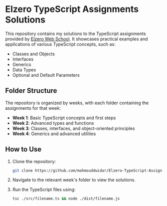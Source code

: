 # Elzero TypeScript Assignments Solutions

This repository contains my solutions to the TypeScript assignments provided by [Elzero Web School](https://elzero.org/study/typescript-study-plan/). It showcases practical examples and applications of various TypeScript concepts, such as:

- Classes and Objects
- Interfaces
- Generics
- Data Types
- Optional and Default Parameters

## Folder Structure

The repository is organized by weeks, with each folder containing the assignments for that week:

- **Week 1**: Basic TypeScript concepts and first steps
- **Week 2**: Advanced types and functions
- **Week 3**: Classes, interfaces, and object-oriented principles
- **Week 4**: Generics and advanced utilities

## How to Use

1. Clone the repository:

   ```bash
   git clone https://github.com/mahmouddwidar/Elzero-TypeScript-Assignments.git
   ```
2. Navigate to the relevant week's folder to view the solutions.
3. Run the TypeScript files using:
   ```bash
   tsc ./src/filename.ts && node ./dist/filename.js
   ```

